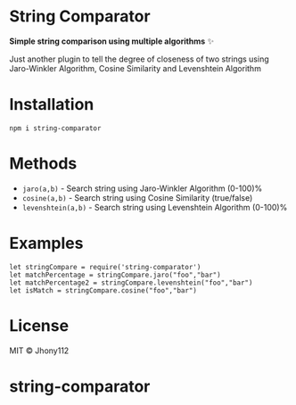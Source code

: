 # String Comparator


**Simple string comparison using multiple algorithms** ✨

Just another plugin to tell the degree of closeness of two strings using
 Jaro-Winkler Algorithm, Cosine Similarity and Levenshtein Algorithm

# Installation
 `npm i string-comparator `

# Methods
- `jaro(a,b)` - Search string using Jaro-Winkler Algorithm (0-100)%
- `cosine(a,b)` - Search string using Cosine Similarity (true/false)
- `levenshtein(a,b)` - Search string using Levenshtein Algorithm (0-100)%

# Examples
```
let stringCompare = require('string-comparator')
let matchPercentage = stringCompare.jaro("foo","bar")
let matchPercentage2 = stringCompare.levenshtein("foo","bar")
let isMatch = stringCompare.cosine("foo","bar")

```



# License

MIT © Jhony112
# string-comparator
